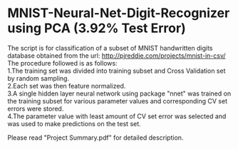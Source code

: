 # MNIST-Neural-Net-Digit-Recognizer using PCA (3.92% Test Error)
The script is for classification of a subset of MNIST handwritten digits database obtained from the url: http://pjreddie.com/projects/mnist-in-csv/ <br/>
The procedure followed is as follows:<br/>
1.The training set was divided into training subset and Cross Validation set by random sampling.<br/>
2.Each set was then feature normalized.<br/>
3.A single hidden layer neural network using package "nnet" was trained on the training subset for various parameter values and corresponding CV set errors were stored.<br/>
4.The parameter value with least amount of CV set error was selected and was used to make predictions on the test set.<br/>

Please read "Project Summary.pdf" for detailed description.
